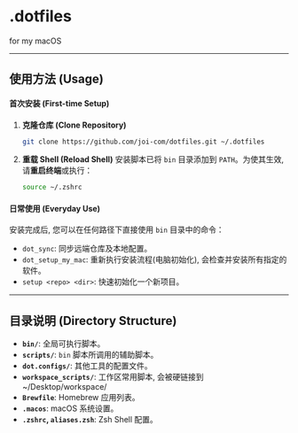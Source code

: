 # .dotfiles

for my macOS

---

## 使用方法 (Usage)

#### 首次安装 (First-time Setup)

1.  **克隆仓库 (Clone Repository)**
    ```bash
    git clone https://github.com/joi-com/dotfiles.git ~/.dotfiles
    ```

2.  **重载 Shell (Reload Shell)**
    安装脚本已将 `bin` 目录添加到 `PATH`。为使其生效, 请**重启终端**或执行：

    ```bash
    source ~/.zshrc
    ```

#### 日常使用 (Everyday Use)

安装完成后, 您可以在任何路径下直接使用 `bin` 目录中的命令：

-   `dot_sync`: 同步远端仓库及本地配置。
-   `dot_setup_my_mac`: 重新执行安装流程(电脑初始化), 会检查并安装所有指定的软件。
-   `setup <repo> <dir>`: 快速初始化一个新项目。

---

## 目录说明 (Directory Structure)

-   **`bin/`**: 全局可执行脚本。
-   **`scripts/`**: `bin` 脚本所调用的辅助脚本。
-   **`dot.configs/`**: 其他工具的配置文件。
-   **`workspace_scripts/`**: 工作区常用脚本, 会被硬链接到 ~/Desktop/workspace/
-   **`Brewfile`**: Homebrew 应用列表。
-   **`.macos`**: macOS 系统设置。
-   **`.zshrc`, `aliases.zsh`**: Zsh Shell 配置。
